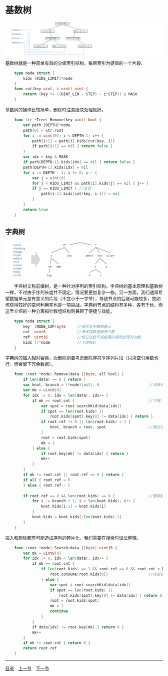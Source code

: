 # 基数树
![](../images/RadixTree.png)

基数树就是一种简单有效的分级索引结构，每层索引为键值的一个片段。
```go
	type node struct {
		kids [KIDS_LIMIT]*node
	}
	func cut(key uint, i uint) uint {
		return (key >> ((UINT_LEN - STEP) - i*STEP)) & MASK
	}
```
基数树的操作比较简单，删除时注意级联处理就好。
```go
	func (tr *Tree) Remove(key uint) bool {
		var path [DEPTH]*node
		path[0] = &tr.root
		for i := uint(0); i < DEPTH-1; i++ {
			path[i+1] = path[i].kids[cut(key, i)]
			if path[i+1] == nil { return false }
		}
		var idx = key & MASK
		if path[DEPTH-1].kids[idx] == nil { return false }
		path[DEPTH-1].kids[idx] = nil
		for i := DEPTH - 1; i != 0; i-- {
			var j = uint(0)
			for j < KIDS_LIMIT && path[i].kids[j] == nil { j++ }
			if j == KIDS_LIMIT { //全空
				path[i-1].kids[cut(key, i-1)] = nil
			}
		}
		return true
	}
```

## 字典树
![](../images/Trie.png)

　　字典树又称前缀树，是一种针对序列的索引结构。字典树的基本原理和基数树一样，不过由于序列长度并不固定，情况要更加复杂一些。另一方面，我们通常希望数据单元是有意义的片段（不宜小于一字节），导致节点的后继可能较多，故如何获得较好的空间利用率也是一项挑战。字典树节点的结构有多种，各有千秋，而这里介绍的一种分离指针数组结构则兼顾了便捷与效能。
```go
	type node struct {
		key  [NODE_CAP]byte		//保存若干数据单元
		cnt  uint8				//所保存数据单元个数
		ref  uint16				//标记以此节点结尾的序列出现的次数
		kids []*node			//下游指针
	}
```
字典树的插入相对容易，而删除则要考虑删除非共享序列片段（只清空引用数也行，但会留下冗余数据）。
```go
	func (root *node) Remove(data []byte, all bool) {
		if len(data) == 0 { return }
		var knot, branch = (*node)(nil), 0 						//记录分支点
		var mk = uint8(0)
		for idx := 0; idx < len(data); idx++ {
			if mk == root.cnt { 								//下探
				var spot = root.searchKid(data[idx])
				if spot == len(root.kids) ||
					root.kids[spot].key[0] != data[idx] { return }
				if root.ref != 0 || len(root.kids) > 1 {
					knot, branch = root, spot					//最近分支点
				}
				root = root.kids[spot]
				mk = 1
			} else {
				if root.key[mk] != data[idx] { return }
				mk++
			}
		}
		if mk != root.cnt || root.ref == 0 { return }
		if all { root.ref = 0
		} else { root.ref-- }
	
		if root.ref == 0 && len(root.kids) == 0 {				//删除独苗
			for i := branch + 1; i < len(knot.kids); i++ {
				knot.kids[i-1] = knot.kids[i]
			}
			knot.kids = knot.kids[:len(knot.kids)-1]
		}
	}
```
插入和删除都有可能造成序列的碎片化，我们需要在搜索时设法整理。
```go
	func (root *node) Search(data []byte) uint16 {
		var mk = uint8(0)
		for idx := 0; idx < len(data); idx++ {
			if mk == root.cnt {
				if len(root.kids) == 1 && root.ref == 0 && root.cnt < NODE_CAP {
					root.consume(root.kids[0])					//向前合并
				} else {
					var spot = root.searchKid(data[idx])
					if spot == len(root.kids) ||
						root.kids[spot].key[0] != data[idx] { return 0 }
					root = root.kids[spot]
					mk = 1
					continue
				}
			}
			if data[idx] != root.key[mk] { return 0 }
			mk++
		}
		if mk != root.cnt { return 0 }
		return root.ref
	}
```

---
[目录](../index.md)　[上一节](05-D.md)　[下一节](05.md)